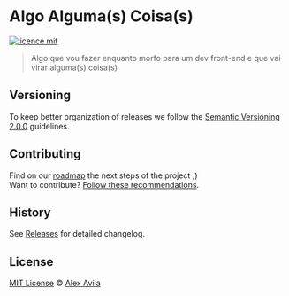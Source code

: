 # Algo Alguma(s) Coisa(s)

[![licence mit](https://img.shields.io/badge/licence-MIT-blue.svg)](https://github.com/AlexAvila/algoalgumacoisa/blob/master/LICENSE.md)

> Algo que vou fazer enquanto morfo para um dev front-end e que vai virar alguma(s) coisa(s)

## Versioning

To keep better organization of releases we follow the [Semantic Versioning 2.0.0](http://semver.org/) guidelines.

## Contributing
Find on our [roadmap](https://github.com/AlexAvila/algoalgumacoisa/issues/1) the next steps of the project ;)
<br>
Want to contribute? [Follow these recommendations](https://github.com/AlexAvila/algoalgumacoisa/blob/master/CONTRIBUTING.md).

## History
See [Releases](https://github.com/AlexAvila/algoalgumacoisa/releases) for detailed changelog.

## License
[MIT License](https://github.com/AlexAvila/algoalgumacoisa/blob/master/LICENSE.md) © [Alex Avila](http://alexavila.space/)
